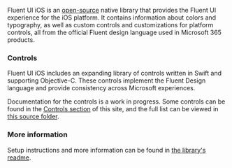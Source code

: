 Fluent UI iOS is an [open-source](https://github.com/microsoft/fluentui-apple) native library that provides the Fluent UI experience for the iOS platform. It contains information about colors and typography, as well as custom controls and customizations for platform controls, all from the official Fluent design language used in Microsoft 365 products.

### Controls

Fluent UI iOS includes an expanding library of controls written in Swift and supporting Objective-C. These controls implement the Fluent Design language and provide consistency across Microsoft experiences.

Documentation for the controls is a work in progress. Some controls can be found in the [Controls section](#/controls/ios) of this site, and the full list can be viewed in [this source folder](https://github.com/microsoft/fluentui-apple/tree/master/ios/FluentUI).

### More information

Setup instructions and more information can be found in [the library's readme](https://github.com/microsoft/fluentui-apple/blob/master/ios/README.md).
